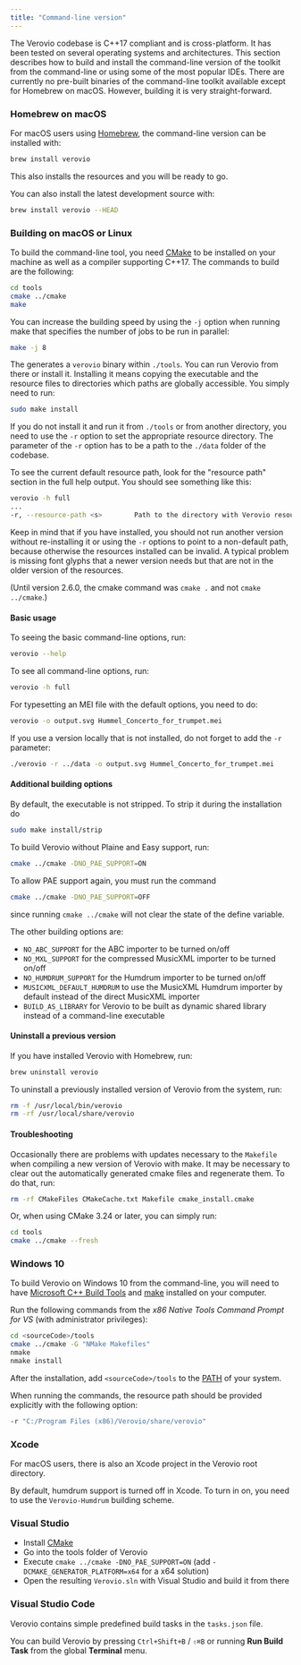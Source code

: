 ```yaml
---
title: "Command-line version"
---
```


The Verovio codebase is C++17 compliant and is cross-platform. It has been tested on several operating systems and architectures. This section describes how to build and install the command-line version of the toolkit from the command-line or using some of the most popular IDEs. There are currently no pre-built binaries of the command-line toolkit available except for Homebrew on macOS. However, building it is very straight-forward.

### Homebrew on macOS

For macOS users using [Homebrew](https://brew.sh), the command-line version can be installed with:

```bash
brew install verovio
```

This also installs the resources and you will be ready to go.

You can also install the latest development source with: 

```bash
brew install verovio --HEAD
```

### Building on macOS or Linux

To build the command-line tool, you need [CMake](https://cmake.org) to be installed on your machine as well as a compiler supporting C++17. The commands to build are the following:

```bash
cd tools
cmake ../cmake
make
```

You can increase the building speed by using the `-j` option when running make that specifies the number of jobs to be run in parallel:

```bash
make -j 8
```

The generates a `verovio` binary within `./tools`. You can run Verovio from there or install it. Installing it means copying the executable and the resource files to directories which paths are globally accessible. You simply need to run:

```bash
sudo make install
```

If you do not install it and run it from `./tools` or from another directory, you need to use the `-r` option to set the appropriate resource directory. The parameter of the `-r` option has to be a path to the `./data` folder of the codebase.

To see the current default resource path, look for the "resource path" section in the full help output. You should see something like this:

```bash
verovio -h full
...
-r, --resource-path <s>        Path to the directory with Verovio resources (default: "/usr/local/share/verovio")
```

Keep in mind that if you have installed, you should not run another version without re-installing it or using the `-r` options to point to a non-default path, because otherwise the resources installed can be invalid. A typical problem is missing font glyphs that a newer version needs but that are not in the older version of the resources.

(Until version 2.6.0, the cmake command was `cmake .` and not `cmake ../cmake`.)

#### Basic usage

To seeing the basic command-line options, run:

```bash
verovio --help
```

To see all command-line options, run:

```bash
verovio -h full
```

For typesetting an MEI file with the default options, you need to do:

```bash
verovio -o output.svg Hummel_Concerto_for_trumpet.mei
```

If you use a version locally that is not installed, do not forget to add the `-r` parameter:

```bash
./verovio -r ../data -o output.svg Hummel_Concerto_for_trumpet.mei
```

#### Additional building options

By default, the executable is not stripped. To strip it during the installation do

```bash
sudo make install/strip
```

To build Verovio without Plaine and Easy support, run:

```bash
cmake ../cmake -DNO_PAE_SUPPORT=ON
```

To allow PAE support again, you must run the command

```bash
cmake ../cmake -DNO_PAE_SUPPORT=OFF
```

since running `cmake ../cmake` will not clear the state of the define variable.

The other building options are:

* `NO_ABC_SUPPORT` for the ABC importer to be turned on/off
* `NO_MXL_SUPPORT` for the compressed MusicXML importer to be turned on/off
* `NO_HUMDRUM_SUPPORT` for the Humdrum importer to be turned on/off
* `MUSICXML_DEFAULT_HUMDRUM` to use the MusicXML Humdrum importer by default instead of the direct MusicXML importer
* `BUILD_AS_LIBRARY` for Verovio to be built as dynamic shared library instead of a command-line executable

#### Uninstall a previous version

If you have installed Verovio with Homebrew, run:

```bash
brew uninstall verovio
```

To uninstall a previously installed version of Verovio from the system, run:

```bash
rm -f /usr/local/bin/verovio
rm -rf /usr/local/share/verovio
```

#### Troubleshooting
Occasionally there are problems with updates necessary to the `Makefile` when compiling a new version of Verovio with make. It may be necessary to clear out the automatically generated cmake files and regenerate them. To do that, run:

```bash
rm -rf CMakeFiles CMakeCache.txt Makefile cmake_install.cmake
```

Or, when using CMake 3.24 or later, you can simply run: 

```bash
cd tools
cmake ../cmake --fresh
```

### Windows 10

To build Verovio on Windows 10 from the command-line, you will need to have [Microsoft C++ Build Tools](https://visualstudio.microsoft.com/visual-cpp-build-tools) and [make](https://sourceforge.net/projects/gnuwin32/) installed on your computer.

Run the following commands from the _x86 Native Tools Command Prompt for VS_ (with administrator privileges):

```bash
cd <sourceCode>/tools 
cmake ../cmake -G "NMake Makefiles"
nmake
nmake install
```

After the installation, add `<sourceCode>/tools` to the [PATH](https://www.architectryan.com/2018/03/17/add-to-the-path-on-windows-10/) of your system.

When running the commands, the resource path should be provided explicitly with the following option: 

```bash
-r "C:/Program Files (x86)/Verovio/share/verovio"
```

### Xcode

For macOS users, there is also an Xcode project in the Verovio root directory. 

By default, humdrum support is turned off in Xcode. To turn in on, you need to use the `Verovio-Humdrum` building scheme.

### Visual Studio

* Install [CMake](https://cmake.org)
* Go into the tools folder of Verovio
* Execute `cmake ../cmake -DNO_PAE_SUPPORT=ON` (add `-DCMAKE_GENERATOR_PLATFORM=x64` for a x64 solution)
* Open the resulting `Verovio.sln` with Visual Studio and build it from there

### Visual Studio Code

Verovio contains simple predefined build tasks in the `tasks.json` file.

You can build Verovio by pressing `Ctrl+Shift+B` / `⇧⌘B` or running **Run Build Task** from the global **Terminal** menu.
